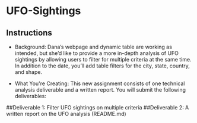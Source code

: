 # UFO-Sightings
## Instructions
* Background:
Dana’s webpage and dynamic table are working as intended, but she’d like to provide a more in-depth analysis of UFO sightings by allowing users to filter for multiple criteria at the same time. In addition to the date, you’ll add table filters for the city, state, country, and shape.

* What You're Creating: 
This new assignment consists of one technical analysis deliverable and a written report. You will submit the following deliverables:

##Deliverable 1: Filter UFO sightings on multiple criteria
##Deliverable 2: A written report on the UFO analysis (README.md)
